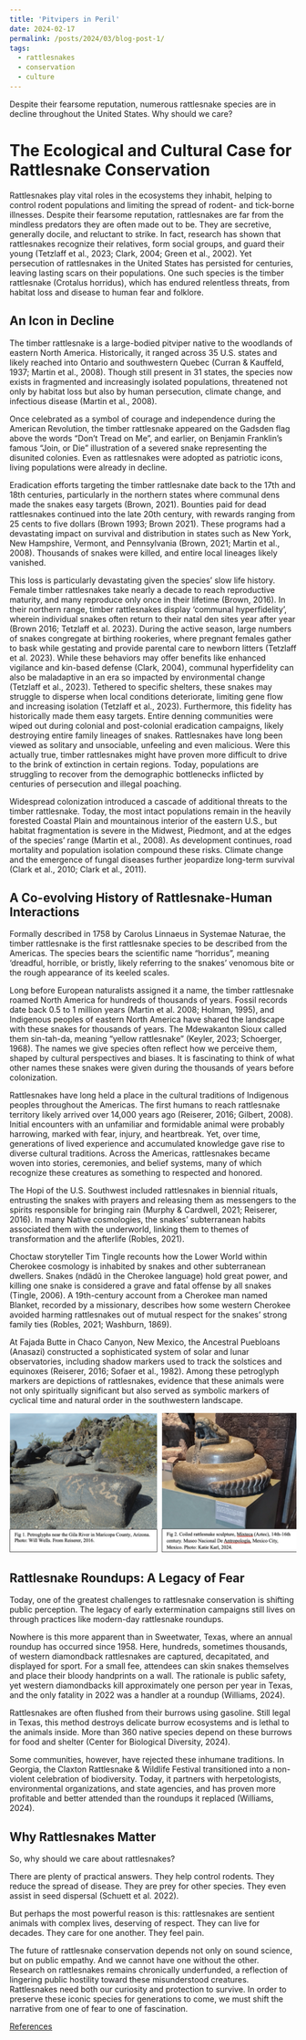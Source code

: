 ```yaml
---
title: 'Pitvipers in Peril'
date: 2024-02-17
permalink: /posts/2024/03/blog-post-1/
tags:
  - rattlesnakes
  - conservation
  - culture
---
```


Despite their fearsome reputation, numerous rattlesnake species are in decline throughout the United States. Why should we care?

The Ecological and Cultural Case for Rattlesnake Conservation
======
Rattlesnakes play vital roles in the ecosystems they inhabit, helping to control rodent populations and limiting the spread of rodent- and tick-borne illnesses. Despite their fearsome reputation, rattlesnakes are far from the mindless predators they are often made out to be. They are secretive, generally docile, and reluctant to strike. In fact, research has shown that rattlesnakes recognize their relatives, form social groups, and guard their young (Tetzlaff et al., 2023; Clark, 2004; Green et al., 2002).
Yet persecution of rattlesnakes in the United States has persisted for centuries, leaving lasting scars on their populations. One such species is the timber rattlesnake (Crotalus horridus), which has endured relentless threats, from habitat loss and disease to human fear and folklore.

An Icon in Decline
------
The timber rattlesnake is a large-bodied pitviper native to the woodlands of eastern North America. Historically, it ranged across 35 U.S. states and likely reached into Ontario and southwestern Quebec (Curran & Kauffeld, 1937; Martin et al., 2008). Though still present in 31 states, the species now exists in fragmented and increasingly isolated populations, threatened not only by habitat loss but also by human persecution, climate change, and infectious disease (Martin et al., 2008).

Once celebrated as a symbol of courage and independence during the American Revolution, the timber rattlesnake appeared on the Gadsden flag above the words “Don’t Tread on Me”, and earlier, on Benjamin Franklin’s famous “Join, or Die” illustration of a severed snake representing the disunited colonies. Even as rattlesnakes were adopted as patriotic icons, living populations were already in decline.

Eradication efforts targeting the timber rattlesnake date back to the 17th and 18th centuries, particularly in the northern states where communal dens made the snakes easy targets (Brown, 2021). Bounties paid for dead rattlesnakes continued into the late 20th century, with rewards ranging from 25 cents to five dollars (Brown 1993; Brown 2021). These programs had a devastating impact on survival and distribution in states such as New York, New Hampshire, Vermont, and Pennsylvania (Brown, 2021; Martin et al., 2008). Thousands of snakes were killed, and entire local lineages likely vanished.

This loss is particularly devastating given the species’ slow life history. Female timber rattlesnakes take nearly a decade to reach reproductive maturity, and many reproduce only once in their lifetime (Brown, 2016). In their northern range, timber rattlesnakes display ‘communal hyperfidelity’, wherein individual snakes often return to their natal den sites year after year (Brown 2016; Tetzlaff et al. 2023). During the active season, large numbers of snakes congregate at birthing rookeries, where pregnant females gather to bask while gestating and provide parental care to newborn litters (Tetzlaff et al. 2023). 
While these behaviors may offer benefits like enhanced vigilance and kin-based defense (Clark, 2004), communal hyperfidelity can also be maladaptive in an era so impacted by environmental change (Tetzlaff et al., 2023). Tethered to specific shelters, these snakes may struggle to disperse when local conditions deteriorate, limiting gene flow and increasing isolation (Tetzlaff et al., 2023). Furthermore, this fidelity has historically made them easy targets. Entire denning communities were wiped out during colonial and post-colonial eradication campaigns, likely destroying entire family lineages of snakes. Rattlesnakes have long been viewed as solitary and unsociable, unfeeling and even malicious. Were this actually true, timber rattlesnakes might have proven more difficult to drive to the brink of extinction in certain regions. Today, populations are struggling to recover from the demographic bottlenecks inflicted by centuries of persecution and illegal poaching.

Widespread colonization introduced a cascade of additional threats to the timber rattlesnake. Today, the most intact populations remain in the heavily forested Coastal Plain and mountainous interior of the eastern U.S., but habitat fragmentation is severe in the Midwest, Piedmont, and at the edges of the species’ range (Martin et al., 2008). As development continues, road mortality and population isolation compound these risks. Climate change and the emergence of fungal diseases further jeopardize long-term survival (Clark et al., 2010; Clark et al., 2011).

A Co-evolving History of Rattlesnake-Human Interactions
------
Formally described in 1758 by Carolus Linnaeus in Systemae Naturae, the timber rattlesnake is the first rattlesnake species to be described from the Americas. The species bears the scientific name “horridus”, meaning ‘dreadful, horrible, or bristly, likely referring to the snakes’ venomous bite or the rough appearance of its keeled scales. 

Long before European naturalists assigned it a name, the timber rattlesnake roamed North America for hundreds of thousands of years. Fossil records date back 0.5 to 1 million years (Martin et al. 2008; Holman, 1995), and Indigenous peoples of eastern North America have shared the landscape with these snakes for thousands of years. The Mdewakanton Sioux called them sin-tah-da, meaning “yellow rattlesnake” (Keyler, 2023; Schoerger, 1968). The names we give species often reflect how we perceive them, shaped by cultural perspectives and biases. It is fascinating to think of what other names these snakes were given during the thousands of years before colonization.

Rattlesnakes have long held a place in the cultural traditions of Indigenous peoples throughout the Americas. The first humans to reach rattlesnake territory likely arrived over 14,000 years ago (Reiserer, 2016; Gilbert, 2008). Initial encounters with an unfamiliar and formidable animal were probably harrowing, marked with fear, injury, and heartbreak. Yet, over time, generations of lived experience and accumulated knowledge gave rise to diverse cultural traditions. Across the Americas, rattlesnakes became woven into stories, ceremonies, and belief systems, many of which recognize these creatures as something to respected and honored.

The Hopi of the U.S. Southwest included rattlesnakes in biennial rituals, entrusting the snakes with prayers and releasing them as messengers to the spirits responsible for bringing rain (Murphy & Cardwell, 2021; Reiserer, 2016). In many Native cosmologies, the snakes’ subterranean habits associated them with the underworld, linking them to themes of transformation and the afterlife (Robles, 2021).
  
Choctaw storyteller Tim Tingle recounts how the Lower World within Cherokee cosmology is inhabited by snakes and other subterranean dwellers. Snakes (ndädû in the Cherokee language) hold great power, and killing one snake is considered a grave and fatal offense by all snakes (Tingle, 2006). A 19th-century account from a Cherokee man named Blanket, recorded by a missionary, describes how some western Cherokee avoided harming rattlesnakes out of mutual respect for the snakes’ strong family ties (Robles, 2021; Washburn, 1869). 
  
At Fajada Butte in Chaco Canyon, New Mexico, the Ancestral Puebloans (Anasazi) constructed a sophisticated system of solar and lunar observatories, including shadow markers used to track the solstices and equinoxes (Reiserer, 2016; Sofaer et al., 1982). Among these petroglyph markers are depictions of rattlesnakes, evidence that these animals were not only spiritually significant but also served as symbolic markers of cyclical time and natural order in the southwestern landscape.

![](/images/rattlesnake_fig.png)


Rattlesnake Roundups: A Legacy of Fear
------
Today, one of the greatest challenges to rattlesnake conservation is shifting public perception. The legacy of early extermination campaigns still lives on through practices like modern-day rattlesnake roundups. 

Nowhere is this more apparent than in Sweetwater, Texas, where an annual roundup has occurred since 1958. Here, hundreds, sometimes thousands, of western diamondback rattlesnakes are captured, decapitated, and displayed for sport. For a small fee, attendees can skin snakes themselves and place their bloody handprints on a wall. The rationale is public safety, yet western diamondbacks kill approximately one person per year in Texas, and the only fatality in 2022 was a handler at a roundup (Williams, 2024).

Rattlesnakes are often flushed from their burrows using gasoline. Still legal in Texas, this method destroys delicate burrow ecosystems and is lethal to the animals inside. More than 360 native species depend on these burrows for food and shelter (Center for Biological Diversity, 2024).

Some communities, however, have rejected these inhumane traditions. In Georgia, the Claxton Rattlesnake & Wildlife Festival transitioned into a non-violent celebration of biodiversity. Today, it partners with herpetologists, environmental organizations, and state agencies, and has proven more profitable and better attended than the roundups it replaced (Williams, 2024). 

Why Rattlesnakes Matter
------
So, why should we care about rattlesnakes?

There are plenty of practical answers. They help control rodents. They reduce the spread of disease. They are prey for other species. They even assist in seed dispersal (Schuett et al. 2022).

But perhaps the most powerful reason is this: rattlesnakes are sentient animals with complex lives, deserving of respect. They can live for decades. They care for one another. They feel pain.

The future of rattlesnake conservation depends not only on sound science, but on public empathy. And we cannot have one without the other. Research on rattlesnakes remains chronically underfunded, a reflection of lingering public hostility toward these misunderstood creatures. Rattlesnakes need both our curiosity and protection to survive. In order to preserve these iconic species for generations to come, we must shift the narrative from one of fear to one of fascination. 

[References](/files/pitviper_refs.pdf)
